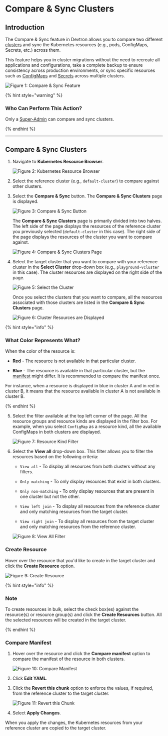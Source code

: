 # Compare & Sync Clusters

## Introduction

The Compare & Sync feature in Devtron allows you to compare two different [clusters](../../reference/glossary.md#cluster) and sync the Kubernetes resources (e.g., pods, ConfigMaps, Secrets, etc.) across them. 

This feature helps you in cluster migrations without the need to recreate all applications and configurations, take a complete backup to ensure consistency across production environments, or sync specific resources such as [ConfigMaps](../../reference/glossary.md#configmaps) and [Secrets](../../reference/glossary.md#secrets) across multiple clusters.

![Figure 1: Compare & Sync Feature](https://devtron-public-asset.s3.us-east-2.amazonaws.com/images/kubernetes-resource-browser/compare-sync-highlighted.jpg)

{% hint style="warning" %}

### Who Can Perform This Action?

Only a [Super-Admin](../global-configurations/user-access.md#assign-super-admin-permissions) can compare and sync clusters.

{% endhint %}

---

## Compare & Sync Clusters

1. Navigate to **Kubernetes Resource Browser**.

    ![Figure 2: Kubernetes Resource Browser ](https://devtron-public-asset.s3.us-east-2.amazonaws.com/images/kubernetes-resource-browser/k8s-resource-browser.jpg)

2. Select the reference cluster (e.g., `default-cluster`) to compare against other clusters.

3. Select the **Compare & Sync** button. The **Compare & Sync Clusters** page is displayed.

    ![Figure 3: Compare & Sync Button](https://devtron-public-asset.s3.us-east-2.amazonaws.com/images/kubernetes-resource-browser/compare-sync-highlighted.jpg)

    The **Compare & Sync Clusters** page is primarily divided into two halves. The left side of the page displays the resources of the reference cluster you previously selected (`default-cluster` in this case). The right side of the page displays the resources of the cluster you want to compare against.

    ![Figure 4: Compare & Sync Clusters Page](https://devtron-public-asset.s3.us-east-2.amazonaws.com/images/kubernetes-resource-browser/compare-sync-home.jpg)

4. Select the target cluster that you want to compare with your reference cluster in the **Select Cluster** drop-down box (e.g., `playground-vcluster` in this case). The cluster resources are displayed on the right side of the page.

    ![Figure 5: Select the Cluster](https://devtron-public-asset.s3.us-east-2.amazonaws.com/images/kubernetes-resource-browser/select-cluster-option.jpg)

    Once you select the clusters that you want to compare, all the resources associated with those clusters are listed in the **Compare & Sync Clusters** page.

    ![Figure 6: Cluster Resources are Displayed](https://devtron-public-asset.s3.us-east-2.amazonaws.com/images/kubernetes-resource-browser/resources-displayed.jpg)

{% hint style="info" %}

### What Color Represents What?

When the color of the resource is: 

* **Red** - The resource is not available in that particular cluster. 

* **Blue** - The resource is available in that particular cluster, but the [manifest](../../reference/glossary.md#manifest) might differ. It is recommended to compare the manifest once.

For instance, when a resource is displayed in blue in cluster A and in red in cluster B, it means that the resource available in cluster A is not available in cluster B.

{% endhint %}

5. Select the filter available at the top left corner of the page. All the resource groups and resource kinds are displayed in the filter box. For example, when you select `ConfigMap` as a resource kind, all the available ConfigMaps in both clusters are displayed.

    ![Figure 7: Resource Kind Filter](https://devtron-public-asset.s3.us-east-2.amazonaws.com/images/kubernetes-resource-browser/resource-group-filterbox.jpg)

6. Select the **View all** drop-down box. This filter allows you to filter the resources based on the following criteria:

    * `View all` - To display all resources from both clusters without any filters.

    * `Only matching` - To only display resources that exist in both clusters.

    * `Only non-matching` - To only display resources that are present in one cluster but not the other.

    * `View left join` - To display all resources from the reference cluster and only matching resources from the target cluster.

    * `View right join` - To display all resources from the target cluster and only matching resources from the reference cluster.

    ![Figure 8: View All Filter](https://devtron-public-asset.s3.us-east-2.amazonaws.com/images/kubernetes-resource-browser/view-all-filterbox.jpg)

### Create Resource

Hover over the resource that you'd like to create in the target cluster and click the **Create Resource** option.

![Figure 9: Create Resource](https://devtron-public-asset.s3.us-east-2.amazonaws.com/images/kubernetes-resource-browser/create-resource.jpg)

{% hint style="info" %}

### Note

To create resources in bulk, select the check box(es) against the resource(s) or resource group(s) and click the **Create Resources** button. All the selected resources will be created in the target cluster.

{% endhint %}

### Compare Manifest

1. Hover over the resource and click the **Compare manifest** option to compare the manifest of the resource in both clusters.

    ![Figure 10: Compare Manifest](https://devtron-public-asset.s3.us-east-2.amazonaws.com/images/kubernetes-resource-browser/compare-manifest.jpg)

2. Click **Edit YAML**. 

3. Click the **Revert this chunk** option to enforce the values, if required, from the reference cluster to the target cluster.

    ![Figure 11: Revert this Chunk](https://devtron-public-asset.s3.us-east-2.amazonaws.com/images/kubernetes-resource-browser/revert-this-chunk.jpg)

4. Select **Apply Changes**.

When you apply the changes, the Kubernetes resources from your reference cluster are copied to the target cluster. 